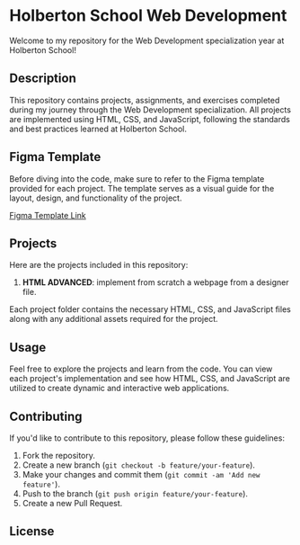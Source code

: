 # Holberton School Web Development

Welcome to my repository for the Web Development specialization year at Holberton School!

## Description

This repository contains projects, assignments, and exercises completed during my journey through the Web Development specialization. All projects are implemented using HTML, CSS, and JavaScript, following the standards and best practices learned at Holberton School.

## Figma Template

Before diving into the code, make sure to refer to the Figma template provided for each project. The template serves as a visual guide for the layout, design, and functionality of the project.

[Figma Template Link](https://www.figma.com/file/XrEAsu1vQj5fhVaNG38d2W/Homepage)

## Projects

Here are the projects included in this repository:

1. **HTML ADVANCED**: implement from scratch a webpage from a designer file.

Each project folder contains the necessary HTML, CSS, and JavaScript files along with any additional assets required for the project.

## Usage

Feel free to explore the projects and learn from the code. You can view each project's implementation and see how HTML, CSS, and JavaScript are utilized to create dynamic and interactive web applications.

## Contributing

If you'd like to contribute to this repository, please follow these guidelines:

1. Fork the repository.
2. Create a new branch (`git checkout -b feature/your-feature`).
3. Make your changes and commit them (`git commit -am 'Add new feature'`).
4. Push to the branch (`git push origin feature/your-feature`).
5. Create a new Pull Request.

## License
